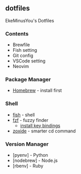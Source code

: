 ## dotfiles

EkeMinusYou's Dotfiles
### Contents

- Brewfile
- Fish setting
- Git config
- VSCode setting
- Neovim

### Package Manager

- [Homebrew](https://brew.sh/index_ja) - install first

### Shell

- [fish](https://fishshell.com/) - shell
- [fzf](https://github.com/junegunn/fzf) - fuzzy finder
  - [install key bindings](https://github.com/junegunn/fzf#using-homebrew)
- [zoxide](https://github.com/ajeetdsouza/zoxide) - smarter cd command

### Version Manager

- [pyenv] - Python
- [nodebrew] - Node.js
- [rbenv] - Ruby
